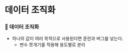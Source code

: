 # 데이터 조직화

### 📂  데이터 조직화
- 하나의 값이 여러 목적으로 사용된다면 혼란과 버그를 낳는다.
	- 변수 쪼개기를 적용해 용도별로 분리
<!--stackedit_data:
eyJoaXN0b3J5IjpbLTEwMDc2NzA2MDZdfQ==
-->